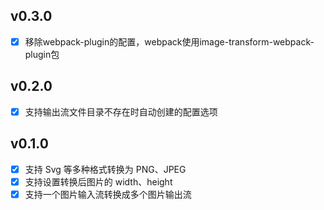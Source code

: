 ## v0.3.0
- [x] 移除webpack-plugin的配置，webpack使用image-transform-webpack-plugin包

## v0.2.0

- [x] 支持输出流文件目录不存在时自动创建的配置选项



## v0.1.0

- [x] 支持 Svg 等多种格式转换为 PNG、JPEG
- [x] 支持设置转换后图片的 width、height
- [x] 支持一个图片输入流转换成多个图片输出流
